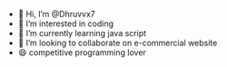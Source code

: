 - 👋 Hi, I’m @Dhruvvx7
- 👀 I’m interested in coding
- 🌱 I’m currently learning java script
- 💞️ I’m looking to collaborate on e-commercial website
- 😄 competitive programming lover 
